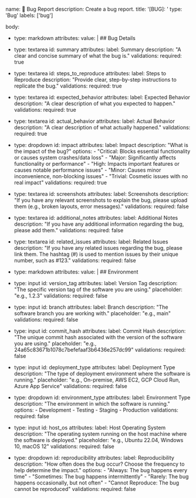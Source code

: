 name: 🐛 Bug Report
description: Create a bug report.
title: '[BUG]: '
type: 'Bug'
labels: ['bug']

body:
  - type: markdown
    attributes:
      value: |
        ## Bug Details

  - type: textarea
    id: summary
    attributes:
      label: Summary
      description: "A clear and concise summary of what the bug is."
    validations:
      required: true

  - type: textarea
    id: steps_to_reproduce
    attributes:
      label: Steps to Reproduce
      description: "Provide clear, step-by-step instructions to replicate the bug."
    validations:
      required: true

  - type: textarea
    id: expected_behavior
    attributes:
      label: Expected Behavior
      description: "A clear description of what you expected to happen."
    validations:
      required: true

  - type: textarea
    id: actual_behavior
    attributes:
      label: Actual Behavior
      description: "A clear description of what actually happened."
    validations:
      required: true

  - type: dropdown
    id: impact
    attributes:
      label: Impact
      description: "What is the impact of the bug?"
      options:
        - "Critical: Blocks essential functionality or causes system crashes/data loss"
        - "Major: Significantly affects functionality or performance"
        - "High: Impacts important features or causes notable performance issues"
        - "Minor: Causes minor inconvenience, non-blocking issues"
        - "Trivial: Cosmetic issues with no real impact"
    validations:
      required: true

  - type: textarea
    id: screenshots
    attributes:
      label: Screenshots
      description: "If you have any relevant screenshots to explain the bug, please upload them (e.g., broken layouts, error messages)."
    validations:
      required: false

  - type: textarea
    id: additional_notes
    attributes:
      label: Additional Notes
      description: "If you have any additional information regarding the bug, please add them."
    validations:
      required: false

  - type: textarea
    id: related_issues
    attributes:
      label: Related Issues
      description: "If you have any related issues regarding the bug, please link them. The hashtag (#) is used to mention issues by their unique number, such as #123."
    validations:
      required: false

  - type: markdown
    attributes:
      value: |
        ## Environment

  - type: input
    id: version_tag
    attributes:
      label: Version Tag
      description: "The specific version tag of the software you are using."
      placeholder: "e.g., 1.2.3"
    validations:
      required: false

  - type: input
    id: branch
    attributes:
      label: Branch
      description: "The software branch you are working with."
      placeholder: "e.g., main"
    validations:
      required: false

  - type: input
    id: commit_hash
    attributes:
      label: Commit Hash
      description: "The unique commit hash associated with the version of the software you are using."
      placeholder: "e.g., 24a65c83671b1078c7befefaaf3b6436e257dc99"
    validations:
      required: false

  - type: input
    id: deployment_type
    attributes:
      label: Deployment Type
      description: "The type of deployment environment where the software is running."
      placeholder: "e.g., On-premise, AWS EC2, GCP Cloud Run, Azure App Service"
    validations:
      required: false

  - type: dropdown
    id: environment_type
    attributes:
      label: Environment Type
      description: "The environment in which the software is running."
      options:
        - Development
        - Testing
        - Staging
        - Production
    validations:
      required: false

  - type: input
    id: host_os
    attributes:
      label: Host Operating System
      description: "The operating system running on the host machine where the software is deployed."
      placeholder: "e.g., Ubuntu 22.04, Windows 10, macOS 12"
    validations:
      required: false

  - type: dropdown
    id: reproducibility
    attributes:
      label: Reproducibility
      description: "How often does the bug occur? Choose the frequency to help determine the impact."
      options:
        - "Always: The bug happens every time"
        - "Sometimes: The bug happens intermittently"
        - "Rarely: The bug happens occasionally, but not often"
        - "Cannot Reproduce: The bug cannot be reproduced"
    validations:
      required: false